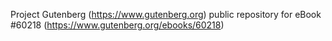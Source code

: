 Project Gutenberg (https://www.gutenberg.org) public repository for eBook #60218 (https://www.gutenberg.org/ebooks/60218)
